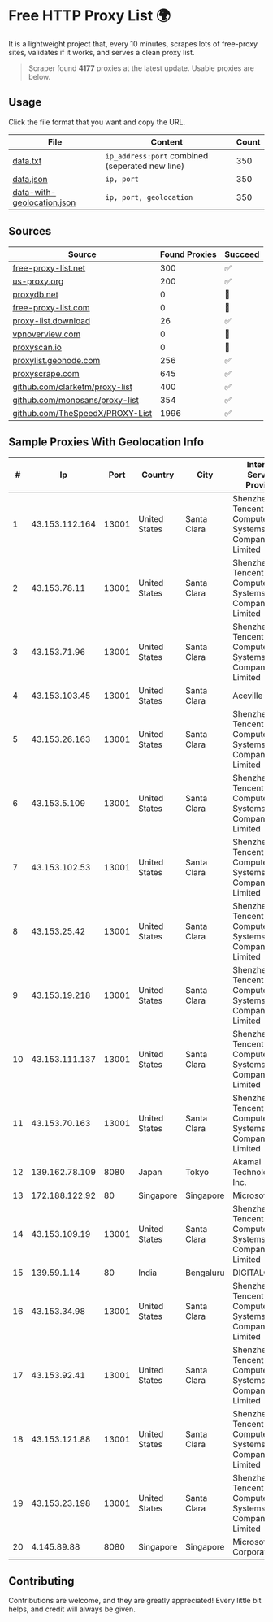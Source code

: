 
# Free HTTP Proxy List 🌍

It is a lightweight project that, every 10 minutes, scrapes lots of free-proxy sites, validates if it works, and serves a clean proxy list.


> Scraper found **4177** proxies at the latest update. Usable proxies are below.

## Usage

Click the file format that you want and copy the URL.


|File|Content|Count|
|----|-------|-----|
|[data.txt](https://raw.githubusercontent.com/themiralay/Proxy-List-World/master/data.txt)|`ip_address:port` combined (seperated new line)|350|
|[data.json](https://raw.githubusercontent.com/themiralay/Proxy-List-World/master/data.json)|`ip, port`|350|
|[data-with-geolocation.json](https://raw.githubusercontent.com/themiralay/Proxy-List-World/master/data-with-geolocation.json)|`ip, port, geolocation`|350|

## Sources

|Source|Found Proxies|Succeed|
|------|-------------|-------|
|[free-proxy-list.net](https://free-proxy-list.net)|300|✅|
|[us-proxy.org](https://www.us-proxy.org)|200|✅|
|[proxydb.net](http://proxydb.net)|0|🚫|
|[free-proxy-list.com](https://free-proxy-list.com/?page=&port=&type%5B%5D=http&type%5B%5D=https&up_time=0&search=Search)|0|🚫|
|[proxy-list.download](https://www.proxy-list.download/HTTP)|26|✅|
|[vpnoverview.com](https://vpnoverview.com/privacy/anonymous-browsing/free-proxy-servers)|0|🚫|
|[proxyscan.io](https://www.proxyscan.io)|0|🚫|
|[proxylist.geonode.com](https://proxylist.geonode.com/api/proxy-list?limit=300&page=1&sort_by=lastChecked&sort_type=desc&protocols=http,https)|256|✅|
|[proxyscrape.com](https://api.proxyscrape.com/v2/?request=displayproxies&protocol=http&timeout=10000&country=all&ssl=all&anonymity=all)|645|✅|
|[github.com/clarketm/proxy-list](https://raw.githubusercontent.com/clarketm/proxy-list/master/proxy-list-raw.txt)|400|✅|
|[github.com/monosans/proxy-list](https://raw.githubusercontent.com/monosans/proxy-list/main/proxies/http.txt)|354|✅|
|[github.com/TheSpeedX/PROXY-List](https://raw.githubusercontent.com/TheSpeedX/PROXY-List/master/http.txt)|1996|✅|


## Sample Proxies With Geolocation Info

|#|Ip|Port|Country|City|Internet Service Provider|
|-|--|----|-------|----|-------------------------|
|1|43.153.112.164|13001|United States|Santa Clara|Shenzhen Tencent Computer Systems Company Limited|
|2|43.153.78.11|13001|United States|Santa Clara|Shenzhen Tencent Computer Systems Company Limited|
|3|43.153.71.96|13001|United States|Santa Clara|Shenzhen Tencent Computer Systems Company Limited|
|4|43.153.103.45|13001|United States|Santa Clara|Aceville Pte.ltd|
|5|43.153.26.163|13001|United States|Santa Clara|Shenzhen Tencent Computer Systems Company Limited|
|6|43.153.5.109|13001|United States|Santa Clara|Shenzhen Tencent Computer Systems Company Limited|
|7|43.153.102.53|13001|United States|Santa Clara|Shenzhen Tencent Computer Systems Company Limited|
|8|43.153.25.42|13001|United States|Santa Clara|Shenzhen Tencent Computer Systems Company Limited|
|9|43.153.19.218|13001|United States|Santa Clara|Shenzhen Tencent Computer Systems Company Limited|
|10|43.153.111.137|13001|United States|Santa Clara|Shenzhen Tencent Computer Systems Company Limited|
|11|43.153.70.163|13001|United States|Santa Clara|Shenzhen Tencent Computer Systems Company Limited|
|12|139.162.78.109|8080|Japan|Tokyo|Akamai Technologies, Inc.|
|13|172.188.122.92|80|Singapore|Singapore|Microsoft|
|14|43.153.109.19|13001|United States|Santa Clara|Shenzhen Tencent Computer Systems Company Limited|
|15|139.59.1.14|80|India|Bengaluru|DIGITALOCEAN|
|16|43.153.34.98|13001|United States|Santa Clara|Shenzhen Tencent Computer Systems Company Limited|
|17|43.153.92.41|13001|United States|Santa Clara|Shenzhen Tencent Computer Systems Company Limited|
|18|43.153.121.88|13001|United States|Santa Clara|Shenzhen Tencent Computer Systems Company Limited|
|19|43.153.23.198|13001|United States|Santa Clara|Shenzhen Tencent Computer Systems Company Limited|
|20|4.145.89.88|8080|Singapore|Singapore|Microsoft Corporation|



## Contributing

Contributions are welcome, and they are greatly appreciated! Every
little bit helps, and credit will always be given.

